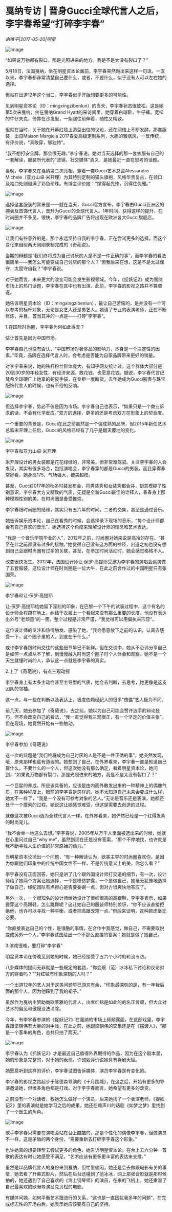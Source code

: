 # 戛纳专访 | 晋身Gucci全球代言人之后，李宇春希望“打碎李宇春”

*谢维平|2017-05-20|明星*

![Image](http://p1.pstatp.com/large/320c0004b45e18b60730)

“如果说万物都有裂口，那是光照进来的地方。我是不是太没有裂口了？”

5月18日，法国戛纳，坐在明星资本论面前，李宇春突然飚出来这样一句话。一直以来，李宇春都非常清楚自己要什么，或者，不要什么，似乎没有人可以左右她的选择。

但站在出道12年这个当口，李宇春似乎开始想要更多的可能性。

见到明星资本论（ID：mingxingzibenlun）的当天，李宇春状态很放松。这是她第5次来戛纳，坐在戛纳Grand Hyatt的采访间里，她穿着白球鞋，牛仔裤，宽松的牛仔夹克，倚靠在沙发里，一条腿往前伸着，随性又精致。

但就在当时，关于她在开幕红毯上造型出位的议论，还在网络上不断发酵。那套服装，出自Maison Margiela 2017春夏高级定制系列，大胆的雅痞风，一反传统，有评价说，“真敢穿，够独特”。

“我不想打安全牌，那会很无趣。”李宇春说。她对当天选择的那一套衣服有自己的一套解读，服装所代表的“滤镜、社交媒体”涵义，是她最近一直在思考的话题。

当晚，李宇春又在戛纳第二次亮相，穿着一套Gucci艺术总监Alessandro Michele（亚力山卓·米开理）为其特别定制的猫头旗袍，风格华贵复古，在领口及袖口处则缀满了彩色珍珠。有博主评价她：“撑得起先锋，沉得住优雅。”

![Image](http://p3.pstatp.com/large/32240001e0617f2a2c4d)

选择这套服装的背景是——就在当天，Gucci官方宣布，李宇春由Gucci亚洲区的腕表及首饰代言人，晋升为Gucci的全球代言人。1年时间，获得这样的提升，在时尚圈并不多见。很快，李宇春的品牌广告将出现在欧洲各大Gucci旗舰店。

![Image](http://p3.pstatp.com/large/32240001e060e35b356d)

让我们有些意外的是，那个永远坚持自我的李宇春，正在尝试更多的选择，而这个变化来自前两天刚刚录制完成的《奇葩说》。

当期的辩题是“我们终将成为自己讨厌的人是不是一件正确的事”，而李宇春的看法很简单——我怎么可能变成自己讨厌的那个人？“但我后来在想，这是不是太过保守，太固守自我？”李宇春说。

对于她而言，未来更大的改变可能会发生影视领域。今年，《捉妖记2》成为戛纳市场上的热门话题，李宇春在其中也有出演。此前，李宇春的影视之路并不算顺遂。

她告诉明星资本论（ID：mingxingzibenlun），最让自己苦恼的，是并没有一个可以参考的标杆对象，无论是女艺人还是男艺人。她请了专业的表演老师，正在不断修炼，并且，首当其冲的一点是——打碎“李宇春”。

1.在国际时尚圈，李宇春为何如此得宠？

估计首先是因为中国市场。

李宇春自己也没有否认，“中国市场对奢侈品的影响力，本身是一个决定性的因素。”毕竟，品牌在选择代言人时，会考虑是否能为自家品牌带来更好的销量。

对李宇春来说，她的铁杆粉丝群体庞大，有知乎网友统计过，这个群体大部分是20到30岁的年轻女性，有经济来源，敢花钱，也愿意花钱。据说，李宇春代言纪梵希全球硬广上她拿的蛇皮手袋，在专柜一度断货，去年她成为Gucci腕表与珠宝配饰代言人的时候，也有不俗的反响。

![Image](http://p9.pstatp.com/large/32180001d8b641d65960)

但选择李宇春，势必不仅是因为市场。李宇春自己也表示，“如果只是一个商业诉求的话，不会有化学反应。”双方的选择，更多的还是考虑双方在形象上的契合度。

一个重要的背景是，Gucci在此之前虽然是一个偏成熟的品牌，但2015年新任艺术总监米开理上任后，Gucci的风格已经有了几乎是翻天覆地的变化。

![Image](http://p1.pstatp.com/large/320c0004b45f5bdf4c29)

李宇春和亚力山卓·米开理

米开理设计的男女装都是花花绿绿的，非常美，但非常难驾驭。关注李宇春的人会发现，其实有很多场合，包括演唱会，李宇春穿的都是Gucci的男装，而且穿得非常好看，她身高175，气场强大，媲美超模。

甚至，Gucci2017年的秋冬时装发布会，将男装秀和女装秀都合并，刻意模糊了性别意识。李宇春大方又精致的气质，无疑是全新Gucci最佳的诠释人，春春身上那种模糊性别的美，在时尚圈是备受推崇。

李宇春跟时尚圈的结缘，其实只有五六年的时间，二者的交集，甚至是通过音乐。

她告诉娱乐资本论，自己在看秀的时候，会选择录下现场的音乐，“每个设计师都会有自己喜欢的音乐”，她选择这个角度来理解设计师的理念和艺术表达。

“我是一个音乐学院毕业的人”，2012年之前，时尚圈对她来说是高冷的存在。“甚至在此之前都没有过多的接触。”她觉得自己没有这方面的神经，出道之初也没有想到自己会跟时尚圈有过多的关联，甚至，在参加时尚活动时，她会感觉格格不入。

改变很快发生。2012年，法国设计师让·保罗·高提耶受邀为李宇春的演唱会巡演做了五套服装，这位设计师在时尚圈是一位大牛，在此之前合作过的中国明星只有张国荣。

![Image](http://p3.pstatp.com/large/32180001d8b9ea0c6ae9)

李宇春和让·保罗·高提耶

让·保罗·高提耶给她留下深刻的印象，在巴黎一个下午的试装过程中，这个有名的设计师全程蹲在地上，纠结于衣服上一个看起来没有那么重要的长度，他没有表达出外号“老顽童”的一面，整个过程是非常严谨，“我觉得可以用偏执来形容”。

这位设计师的专注和热情触发、感染了她，“我会愿意放下之前的认识，认真去感受一下，这个圈子里的人，到底在干什么。”

或许李宇春跟时尚交往的这些细节早已不新鲜。但在交谈中，她从不忌讳分享自己是如何一点点从不了解，到慢慢融入时尚这个圈子时个人体会和观察，她不是一个天生就懂时尚的人，承认这一点就是李宇春的真实。

2.上了《奇葩说》，有点三观动摇

李宇春身上有太多主动性甚至主导型的气质，她会去判断，去思考，她更像是这支团队的领袖。

这一点，与一些在判断以及表达上，极度依赖经纪人的很多“傀儡”艺人极为不同。

前几天，她去参加了《奇葩说》，去之前，她以为自己可能会赞许选手的辩论技巧，但不会改变自己的看法，“我一直觉得我三观很正，有一个坚定的价值主张”。但在现场，她竟然开始有一些触动。

![Image](http://p3.pstatp.com/large/32180001d8bb86aeedb8)

李宇春参加《奇葩说》

这一次的辩题是“我们终将成为自己讨厌的人是不是一件正确的事”，她突然发现，哦，原来那样也蛮有道理的。她想到了自己，在外界看来，李宇春一直是知道自己要什么，不要什么的一个人，但这次她没有那么确定，看着明星资本论，她问到，“如果说万物都有裂口，那是光照进来的地方，我是不是太没有裂口了？”

一个巨星的养成，所应该具备的，应该是由内而外散发出来的一种精神上的偶像气质，在某种程度上，眼前的李宇春是这样的。她不太知道自己未来会变成什么样，她太不一样了，“我是一个没有可参考对象的艺人。”无论是音乐还是表演，她都还处于一个摸索的过程。她说这让她感觉难受，但这是需要去创造的过程。

就像这次被Gucci选为全球代言人一样，在外界看来，她俨然已经是一个红得发紫的时尚宠儿。

“我不会单一地这么去想。”李宇春说，2005年从万千人里面被选出来的时候，她就在心里问过自己“why me”，虽然到现在还是没有答案，“那个不停地找，也许就是我不断寻找人生价值的非常原始的动力。”

当明星资本论抛出一个问题，“有一种解读认为，欧美主导的时尚圈喜欢你，是因为你跟他们印象中的传统中国女性不一样，不是传统意义上的美，你怎么看？”

李宇春没有正面回答，她只是讲了几个跟外国设计师打交道的细节，有一次，设计师给了她两个方案让她选择，一个是模仿梦露，一个是做自己，她毫无犹豫地选择了做自己，经纪团队有点担心是否要委婉一点，但对方很爽快地答应了。

另外一次，一个很知名的设计师给她设计了很细很高的高跟鞋，李宇春表示，如果要穿这个高跟鞋，怎么跳舞呢？这让她自己的服装师特别惊讶，“你不应该直接拒绝他，也许可以寻找一种平衡，或者把高跟改短一点。”但后来证明，这种顾虑毫无必要。

“你直接表达自己的个性，是很酷的事情，在合作中我感觉，做自己，不需要取悦变成另外一个人。”李宇春试图给出一个不那么直接的答案：她就是做了她自己。

3.演戏很难，要打碎“李宇春”

明星资本论在傍晚见到她的时候，她已经接受了五六个小时的轮流专访。

八卦媒体的提问无非就是一些既定的套路，“你会跟（范）冰冰私下讨论和议论对方的穿着吗？”“对红毯有印象深刻的人吗？”

一个出道12年的艺人对于这类问题早已游刃有余，“印象最深刻的是，有一年我后面的那个人，因为他踩到了我的裙子。”

虽然作为戛纳主赞助商欧莱雅的代言人，出席红毯是如此的的名正言顺，但大众对艺术的偏见和傲慢没法消除。

今年，有李宇春参演的《捉妖记2》在戛纳的市场上频频露面，在这部戏里，李宇春跟梁朝伟有大量的对手戏，在此之前，她跟梁朝伟的交集还是在《摆渡人》，“那是一个客串的角色，总共只拍了两天。”

![Image](http://p3.pstatp.com/large/32150003b5c80d00506a)

李宇春认为《抓妖记2》才是最近自己值得外界期待的作品，因为在这个剧本里，她的形象是完整的，对于她的表现，许诚毅评价说她具有喜剧天赋。

她愿意听到这样的评价，李宇春试图告诉媒体，演员李宇春是有变化的。

李宇春的影视之路起步于陈德森导演的《十月围城》，在这之后，开始有更多的导演邀请她，但很多角色都是打戏。对于李宇春而言，她希望有更多的改变。

之前没有一个对话者，教她怎么做好一个演员，后来她找了一个表演老师，《捉妖记2》里的表演就是她学习之后的成果。她还在赖声川的话剧《如梦之梦》里找到了一个医生的角色。

![Image](http://p3.pstatp.com/large/32150003b5caaec938d7)

歌手李宇春只需要在演唱会站在台上酷酷的，那是个性化的偶像李宇春，但做演员不一样，这是矛盾的两个身份，“需要重新去打碎李宇春这个形象。”

也许她真的想要转型去尝试更多的角色，她告诉明星资本论，在台上五六分钟一首歌的表达有时让她感受不满足，“艺术应该有更多更丰富的表达来支撑。”

虽然是以品牌代言人的身份来到戛纳，但忙里偷闲，她还是会去做跟电影有关的事情，她去看了开幕式影片，然后在后台还碰到了范冰冰，网上那张合影就是那时候拍的，她还遇到了自己喜欢的《海上钢琴师》的演员，在来的飞机上，她还重温了自己最喜欢的欧洲导演吕克贝松的电影。

有媒体问她，如何平衡艺术跟流行的关系，“这也是一直困扰我多年的问题”，在完成标志性的开场白后，她表示她应该要有自己的坚持。

